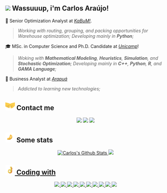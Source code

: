 <h2><img src="https://github.com/abdoachhoubi/abdoachhoubi/blob/main/gifs/Hi.gif?raw=true" width="30"> Wassuuup, i'm Carlos Araújo! </h2>

<div>

:ninja: Senior Optimization Analyst at *[KaBuM!](https://www.kabum.com.br/)*.
> _Working with routing, grouping, and packing opportunities for Warehouse optimization;_
> _Developing mainly in **Python**;_

🎓 MSc. in Computer Science and Ph.D. Candidate at *[Unicamp](https://ic.unicamp.br/)*!
> _Woking with **Mathematical Modeling**, **Heuristics**, **Simulation**, and **Stochastic Optimization**;_
> _Developing mainly in **C++**, **Python**, **R**, and **GAMA Language**;_

🐝 Business Analyst at *[Arapuá](https://github.com/arapua)*
> _Addicted to learning new technologies;_
</div>

<h2><img src="https://github.com/irahel/irahel/blob/main/gifs/gif-conect.gif?raw=true" width="30"> Contact me </h2>

<div align="center">
<a href="https://www.ic.unicamp.br/~ra230261/" target="_blank"><img src="https://img.shields.io/badge/-WebPage-%23E4405F?style=for-the-badge&logo=webpage&logoColor=white" target="_blank"></a>            
<a href = "mailto:carlosvdaraujo@gmail.com"><img src="https://img.shields.io/badge/Gmail-D14836?style=for-the-badge&logo=gmail&logoColor=white" target="_blank"></a>
<a href="https://www.linkedin.com/in/carlos-ara%C3%BAjo-1878b0121/" target="_blank"><img src="https://img.shields.io/badge/-LinkedIn-%230077B5?style=for-the-badge&logo=linkedin&logoColor=white" target="_blank"></a>
</div>

<h2><img src="https://github.com/irahel/irahel/blob/main/gifs/gif-muybueno.gif?raw=true" width="30"> Some stats </h2>

<div align="center">
  <a href="https://github.com/cvaraujo">
  <img height="160em" src="https://github-readme-stats.vercel.app/api?username=cvaraujo&include_all_commits=true&count_private=true&show_icons=true&line_height=20&title_color=f7df1e&icon_color=d14836&text_color=f7df1e&bg_color=22272e" alt="Carlos's Github Stats">
  <img height="160em" src="https://github-readme-stats.vercel.app/api/top-langs/?username=cvaraujo&layout=compact&title_color=f7df1e&text_color=f7df1e&bg_color=22272e"/>
</div>

<h2><img src="https://github.com/irahel/irahel/blob/main/gifs/gif-ok.gif?raw=true" width="30"> Coding with </h2>

<div align="center">
<img src="https://img.shields.io/badge/Python-14354C?style=for-the-badge&logo=python&logoColor=white" />
<img src="https://img.shields.io/badge/C-00599C?style=for-the-badge&logo=c&logoColor=white" />
<img src="https://img.shields.io/badge/C%2B%2B-00599C?style=for-the-badge&logo=c%2B%2B&logoColor=white" />
<img src="https://img.shields.io/badge/Java-ED8B00?style=for-the-badge&logo=java&logoColor=white" />
<img src="https://img.shields.io/badge/R-276DC3?style=for-the-badge&logo=r&logoColor=white" />
<img src="https://img.shields.io/badge/Go-00ADD8?style=for-the-badge&logo=go&logoColor=white" />
<img src="https://img.shields.io/badge/MySQL-00000F?style=for-the-badge&logo=mysql&logoColor=white" />
<img src="https://img.shields.io/badge/Flask-000000?style=for-the-badge&logo=flask&logoColor=white" />
<img src="https://img.shields.io/badge/Git-E34F26?style=for-the-badge&logo=git&logoColor=white" />
<img src="https://img.shields.io/badge/Linux-E34F26?style=for-the-badge&logo=linux&logoColor=black" />
</div>
